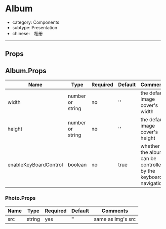# Album

- category: Components
- subtype: Presentation
- chinese:　相册

---

## Props

## Album.Props

| Name | Type | Required | Default | Comments |
|---|---|---|---|---|
| width | number or string | no | '' | the default image cover's width |
| height | number or string | no | '' | the default image cover's height |
| enableKeyBoardControl | boolean | no | true | whether the album can be controlled by the keyboard navigation |

### Photo.Props

| Name | Type | Required | Default | Comments |
|---|---|---|---|---|
| src | string | yes | '' | same as img's src |
